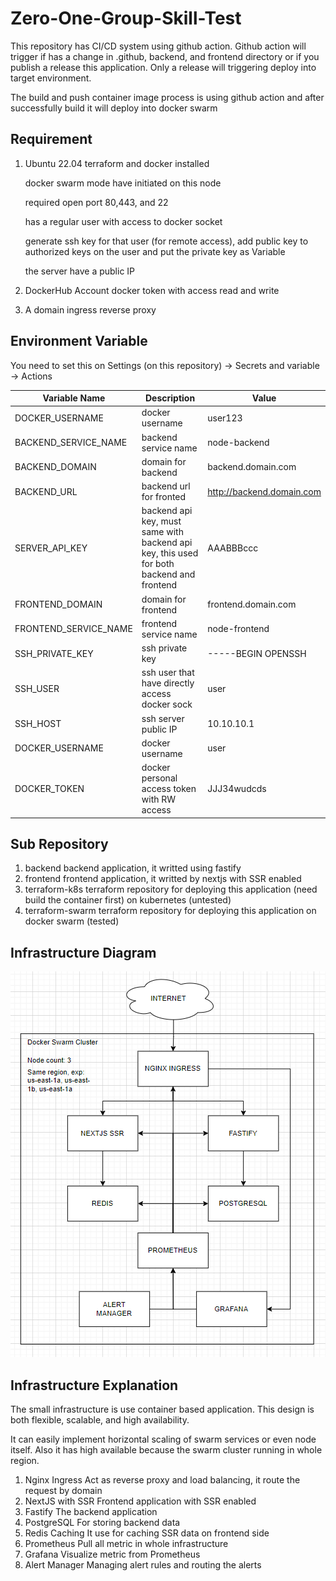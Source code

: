 # Zero-One-Group-Skill-Test

This repository has CI/CD system using github action. Github action will trigger if has a change in .github, backend, and frontend directory or if you publish a release this application. Only a release will triggering deploy into target environment.

The build and push container image process is using github action and after successfully build it will deploy into docker swarm

## Requirement

1. Ubuntu 22.04
   terraform and docker installed
   
   docker swarm mode have initiated on this node
   
   required open port 80,443, and 22
   
   has a regular user with access to docker socket

   generate ssh key for that user (for remote access), add public key to authorized keys on the user and put the private key as Variable
   
   the server have a public IP
   
2. DockerHub Account
   docker token with access read and write

3. A domain ingress reverse proxy

## Environment Variable

You need to set this on Settings (on this repository) -> Secrets and variable -> Actions


| Variable Name                | Description                                     | Value                         |
| ------------------------------ | ------------------------------------------------- | ------------------------------- |
| DOCKER_USERNAME       | docker username                                 | user123                       |
| BACKEND_SERVICE_NAME   | backend service name                            | node-backend                  |
| BACKEND_DOMAIN        | domain for backend                              | backend.domain.com            |
| BACKEND_URL           | backend url for fronted                         | http://backend.domain.com     |
| SERVER_API_KEY       | backend api key, must same with backend api key, this used for both backend and frontend                         | AAABBBccc                     |
| FRONTEND_DOMAIN      | domain for frontend                             | frontend.domain.com           |
| FRONTEND_SERVICE_NAME | frontend service name                           | node-frontend                 |
| SSH_PRIVATE_KEY              | ssh private key                                 | -----BEGIN OPENSSH            |
| SSH_USER                     | ssh user that have directly access docker sock  | user                          |
| SSH_HOST                     | ssh server public IP                            | 10.10.10.1                    |
| DOCKER_USERNAME              | docker username                                 | user                          | 
| DOCKER_TOKEN                 | docker personal access token with RW access     | JJJ34wudcds                   | 

## Sub Repository

1. backend
   backend application, it writted using fastify
2. frontend
   frontend application, it writted by nextjs with SSR enabled
3. terraform-k8s
   terraform repository for deploying this application (need build the container first) on kubernetes (untested)
4. terraform-swarm
   terraform repository for deploying this application on docker swarm (tested)

## Infrastructure Diagram


![](assets/20240720_224252_image.png)

## Infrastructure Explanation

The small infrastructure is use container based application. This design is both flexible, scalable, and high availability.

It can easily implement horizontal scaling of swarm services or even node itself. Also it has high available because the swarm cluster running in whole region.

1. Nginx Ingress
   Act as reverse proxy and load balancing, it route the request by domain
2. NextJS with SSR
   Frontend application with SSR enabled
3. Fastify
   The backend application
4. PostgreSQL
   For storing backend data
5. Redis Caching
   It use for caching SSR data on frontend side
6. Prometheus
   Pull all metric in whole infrastructure
7. Grafana
   Visualize metric from Prometheus
8. Alert Manager
   Managing alert rules and routing the alerts
